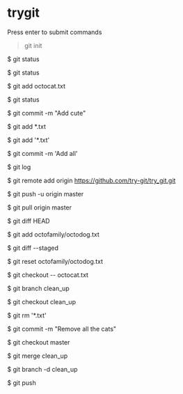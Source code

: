 # trygit

Press enter to submit commands

> git init

$ git status

$ git status

$ git add octocat.txt

$ git status

$ git commit -m "Add cute"

$ git add *.txt

$ git add '*.txt'

$ git commit -m 'Add all'

$ git log

$ git remote add origin https://github.com/try-git/try_git.git

$ git push -u origin master

$ git pull origin master

$ git diff HEAD

$ git add octofamily/octodog.txt

$ git diff --staged

$ git reset octofamily/octodog.txt

$ git checkout -- octocat.txt

$ git branch clean_up

$ git checkout clean_up

$ git rm '*.txt'

$ git commit -m "Remove all the cats"

$ git checkout master

$ git merge clean_up

$ git branch -d clean_up

$ git push

> 
